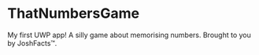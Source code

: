 # ThatNumbersGame
My first UWP app! A silly game about memorising numbers. Brought to you by JoshFacts™.
